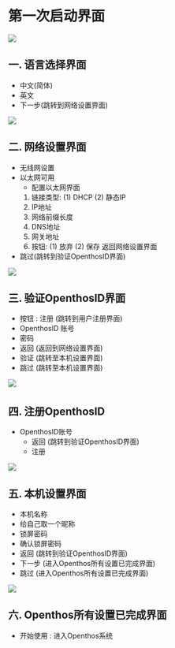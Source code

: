 # 第一次启动界面
![](https://github.com/openthos/community-analysis/blob/master/pic/using-instractions-pic/language.jpg) 

## 一. 语言选择界面
   - 中文(简体) 
   - 英文 
   - 下一步(跳转到网络设置界面)

![](https://github.com/openthos/community-analysis/blob/master/pic/using-instractions-pic/wangluoshezhi.jpg) 
## 二. 网络设置界面
   - 无线网设置
   - 以太网可用
     - 配置以太网界面  
     1. 链接类型: (1) DHCP  (2) 静态IP  
     2. IP地址
     3. 网络前缀长度
     4. DNS地址
     5. 网关地址
     6. 按钮: (1) 放弃  (2) 保存  返回网络设置界面
   - 跳过(跳转到验证OpenthosID界面)

![](https://github.com/openthos/community-analysis/blob/master/pic/using-instractions-pic/yanzheng.jpg)
## 三. 验证OpenthosID界面  
   - 按钮 : 注册 (跳转到用户注册界面)
   - OpenthosID 账号
   - 密码  
   - 返回 (返回到网络设置界面)  
   - 验证 (跳转至本机设置界面)  
   - 跳过 (跳转至本机设置界面)  

![](https://github.com/openthos/community-analysis/blob/master/pic/using-instractions-pic/zhuce.jpg)    
## 四. 注册OpenthosID  
   - OpenthosID账号  
     - 返回 (跳转到验证OpenthosID界面)  
     - 注册  

![](https://github.com/openthos/community-analysis/blob/master/pic/using-instractions-pic/benjishezhi.jpg)  
## 五. 本机设置界面  
   - 本机名称  
   - 给自己取一个昵称  
   - 锁屏密码  
   - 确认锁屏密码  
   - 返回 (跳转到验证OpenthosID界面)  
   - 下一步 (进入Openthos所有设置已完成界面)
   - 跳过 (进入Openthos所有设置已完成界面)  

![](https://github.com/openthos/community-analysis/blob/master/pic/using-instractions-pic/start.jpg) 
## 六. Openthos所有设置已完成界面
   - 开始使用 : 进入Openthos系统
